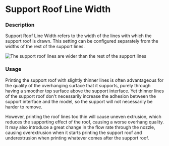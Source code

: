 Support Roof Line Width
====
### **Description**
Support Roof Line Width refers to the width of the lines with which the support roof is drawn. This setting can be configured separately from the widths of the rest of the support lines.

![The support roof lines are wider than the rest of the support lines](../images/support_roof_line_width.png)

### **Usage**
Printing the support roof with slightly thinner lines is often advantageous for the quality of the overhanging surface that it supports, purely through having a smoother top surface above the support interface. Yet thinner lines of the support roof don't necessarily increase the adhesion between the support interface and the model, so the support will not necessarily be harder to remove.

However, printing the roof lines too thin will cause uneven extrusion, which reduces the supporting effect of the roof, causing a worse overhang quality. It may also introduce a great change in the flow rate through the nozzle, causing overextrusion when it starts printing the support roof and underextrusion when printing whatever comes after the support roof.